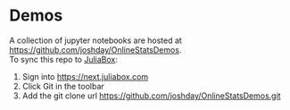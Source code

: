 # Demos

A collection of jupyter notebooks are hosted at https://github.com/joshday/OnlineStatsDemos.  
To sync this repo to [JuliaBox](https://next.juliabox.com):

1. Sign into https://next.juliabox.com
1. Click Git in the toolbar
1. Add the git clone url https://github.com/joshday/OnlineStatsDemos.git